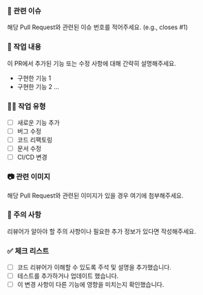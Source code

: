 ### 🔗 관련 이슈
해당 Pull Request와 관련된 이슈 번호를 적어주세요. (e.g., closes #1)

### 📌 작업 내용
이 PR에서 추가된 기능 또는 수정 사항에 대해 간략히 설명해주세요.

- 구현한 기능 1
- 구현한 기능 2 ...

### 🧑‍💻 작업 유형
- [ ] 새로운 기능 추가
- [ ] 버그 수정
- [ ] 코드 리팩토링
- [ ] 문서 수정
- [ ] CI/CD 변경

### 📷 관련 이미지
해당 Pull Request와 관련된 이미지가 있을 경우 여기에 첨부해주세요.

### 🚨 주의 사항
리뷰어가 알아야 할 주의 사항이나 필요한 추가 정보가 있다면 작성해주세요.

### ✅ 체크 리스트
- [ ] 코드 리뷰어가 이해할 수 있도록 주석 및 설명을 추가했습니다.
- [ ] 테스트를 추가하거나 업데이트 했습니다.
- [ ] 이 변경 사항이 다른 기능에 영향을 미치는지 확인했습니다.
